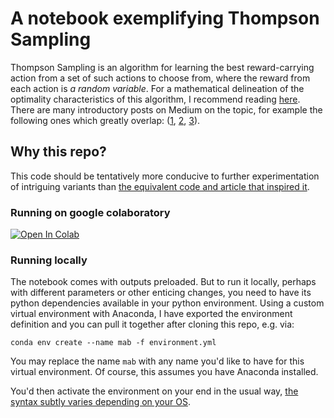 # A notebook exemplifying Thompson Sampling 

Thompson Sampling is an algorithm for learning  the best reward-carrying action from a set of such actions to choose from, where the reward from each action is _a random variable_. For a mathematical delineation of the optimality characteristics of this algorithm, I recommend reading [here](http://proceedings.mlr.press/v23/agrawal12/agrawal12.pdf). There are many introductory posts on Medium on the topic, for example the following ones which greatly overlap:
([1](https://towardsdatascience.com/the-multi-armed-bandits-problem-bba9ea35a1e4
), [2](https://towardsdatascience.com/solving-multiarmed-bandits-a-comparison-of-epsilon-greedy-and-thompson-sampling-d97167ca9a50), [3](https://towardsdatascience.com/solving-multiarmed-bandits-a-comparison-of-epsilon-greedy-and-thompson-sampling-d97167ca9a50)).

## Why this repo?
This code should be tentatively more conducive to further experimentation of intriguing variants than [the equivalent code and article that inspired it](https://peterroelants.github.io/posts/multi-armed-bandit-implementation/). 

### Running on google colaboratory

[![Open In Colab](https://colab.research.google.com/assets/colab-badge.svg)](https://colab.research.google.com/github/matanster/bandits/blob/master/thompson%20sampling%20mab.ipynb)

### Running locally 

The notebook comes with outputs preloaded. But to run it locally, perhaps with different parameters or other enticing changes, you need to have its python dependencies available in your python environment. Using a custom virtual environment with Anaconda, I have exported the environment definition and you can pull it together after cloning this repo, e.g. via:

```
conda env create --name mab -f environment.yml
```

You may replace the name `mab` with any name you'd like to have for this virtual environment.
Of course, this assumes you have Anaconda installed.

You'd then activate the environment on your end in the usual way, [the syntax subtly varies depending on your OS](https://conda.io/docs/user-guide/tasks/manage-environments.html#creating-an-environment-from-an-environment-yml-file).
